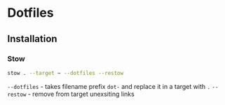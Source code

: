 # Dotfiles

## Installation

### Stow

```bash
stow . --target ~ --dotfiles --restow
```

`--dotfiles` - takes filename prefix `dot-` and replace it in a target with `.`
`--restow` - remove from target unexsiting links
